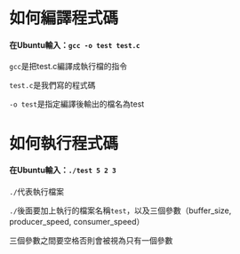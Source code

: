 # **如何編譯程式碼**

#### 在Ubuntu輸入：`gcc -o test test.c`

`gcc`是把test.c編譯成執行檔的指令

`test.c`是我們寫的程式碼

`-o test`是指定編譯後輸出的檔名為test

# 如何執行程式碼

#### 在Ubuntu輸入：`./test 5 2 3`

`./`代表執行檔案

`./`後面要加上執行的檔案名稱`test`，以及三個參數（buffer_size, producer_speed, consumer_speed）

三個參數之間要空格否則會被視為只有一個參數


